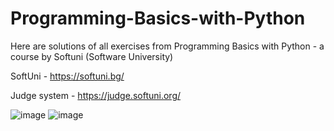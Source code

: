 # Programming-Basics-with-Python

Here are solutions of all exercises from Programming Basics with Python - a course by Softuni (Software University)

SoftUni - https://softuni.bg/

Judge system - https://judge.softuni.org/

![image](https://github.com/StivanD/Programming-Basics-with-Python/assets/62377138/09aa274a-1f28-4162-ab90-d7708f7c89a5)
![image](https://github.com/StivanD/Programming-Basics-with-Python/assets/62377138/8323008c-3400-438f-a851-13de3d44989c)
